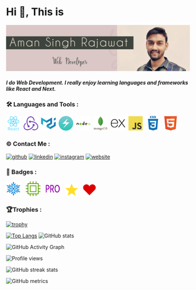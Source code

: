 
# Hi 👋, This is 
![](https://github.com/amansingh456/amansingh456/blob/main/Aman-Banner.png)

##### I do Web Development. I really enjoy learning languages and frameworks like React and Next.

### :hammer_and_wrench: Languages and Tools :
<div>
  
  <img src="https://github.com/devicons/devicon/blob/master/icons/react/react-original-wordmark.svg" title="React" alt="React" width="40" height="40"/>&nbsp;
  <img src="https://github.com/devicons/devicon/blob/master/icons/redux/redux-original.svg" title="Redux" alt="Redux " width="40" height="40"/>&nbsp;
  <img src="https://github.com/devicons/devicon/blob/master/icons/materialui/materialui-original.svg" title="Material UI" alt="Material UI" width="40" height="40"/>&nbsp;
 <img src="https://github.com/chakra-ui/chakra-ui/blob/main/media/logomark-colored.svg" title="Chakra UI" alt="Chakra UI" width="40" height="40"/>&nbsp;
 <img src="https://github.com/devicons/devicon/blob/master/icons/nodejs/nodejs-original-wordmark.svg" title="NodeJS" alt="NodeJS" width="40" height="40"/>&nbsp;
  <img src="https://github.com/devicons/devicon/blob/master/icons/mongodb/mongodb-original-wordmark.svg" title="MongoDB" alt="MongoDB" width="40" height="40"/>&nbsp;
 <img src="https://github.com/devicons/devicon/blob/master/icons/express/express-original.svg" title="Express" alt="Express" width="40" height="40"/>&nbsp;
 <img src="https://github.com/devicons/devicon/blob/master/icons/javascript/javascript-original.svg" title="JavaScript" alt="JavaScript" width="40" height="40"/>&nbsp;
  <img src="https://github.com/devicons/devicon/blob/master/icons/css3/css3-plain-wordmark.svg"  title="CSS3" alt="CSS" width="40" height="40"/>&nbsp;
  <img src="https://github.com/devicons/devicon/blob/master/icons/html5/html5-original.svg" title="HTML5" alt="HTML" width="40" height="40"/>&nbsp;
  
  



  
### ©️ Contact Me :
  
[<img src='https://cdn.jsdelivr.net/npm/simple-icons@3.0.1/icons/github.svg' alt='github' height='40'>](https://github.com/amansingh456)  [<img src='https://cdn.jsdelivr.net/npm/simple-icons@3.0.1/icons/linkedin.svg' alt='linkedin' height='40'>](https://www.linkedin.com/in/aman690)  [<img src='https://cdn.jsdelivr.net/npm/simple-icons@3.0.1/icons/instagram.svg' alt='instagram' height='40'>](https://www.instagram.com/aiyaash_aman)  [<img src='https://cdn.jsdelivr.net/npm/simple-icons@3.0.1/icons/icloud.svg' alt='website' height='40'>](https://amansingh456.github.io/)  

 
### 📛 Badges :  
<a href='https://archiveprogram.github.com/'><img src='https://raw.githubusercontent.com/acervenky/animated-github-badges/master/assets/acbadge.gif' width='40' height='40'></a> <a href='https://docs.github.com/en/developers'><img src='https://raw.githubusercontent.com/acervenky/animated-github-badges/master/assets/devbadge.gif' width='40' height='40'></a> <a href='https://github.com/pricing'><img src='https://raw.githubusercontent.com/acervenky/animated-github-badges/master/assets/pro.gif' width='40' height='40'></a> <a href='https://stars.github.com/'><img src='https://raw.githubusercontent.com/acervenky/animated-github-badges/master/assets/starbadge.gif' width='35' height='35'></a> <a href='https://docs.github.com/en/github/supporting-the-open-source-community-with-github-sponsors'><img src='https://raw.githubusercontent.com/acervenky/animated-github-badges/master/assets/sponsorbadge.gif' width='35' height='35'></a> 

  
### 🏆Trophies :  
[![trophy](https://github-profile-trophy.vercel.app/?username=amansingh456)](https://github.com/ryo-ma/github-profile-trophy)

[![Top Langs](https://github-readme-stats.vercel.app/api/top-langs/?username=amansingh456)](https://github.com/anuraghazra/github-readme-stats)          ![GitHub stats](https://github-readme-stats.vercel.app/api?username=amansingh456&show_icons=true) 

 

![GitHub Activity Graph](https://activity-graph.herokuapp.com/graph?username=amansingh456)  
  
![Profile views](https://gpvc.arturio.dev/amansingh456)

![GitHub streak stats](https://streak-stats.demolab.com/?user=amansingh456)   
  
![GitHub metrics](https://metrics.lecoq.io/amansingh456)  







